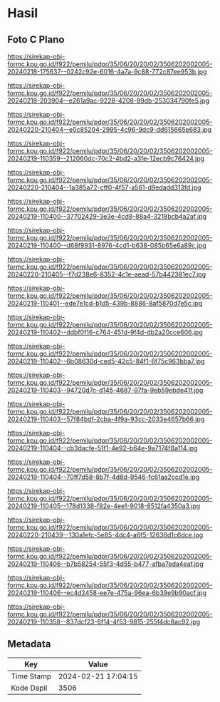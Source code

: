 # Hasil

## Foto C Plano

https://sirekap-obj-formc.kpu.go.id/f922/pemilu/pdpr/35/06/20/20/02/3506202002005-20240218-175637--0242c92e-6016-4a7a-9c88-772c87ee953b.jpg

https://sirekap-obj-formc.kpu.go.id/f922/pemilu/pdpr/35/06/20/20/02/3506202002005-20240218-203904--e261a9ac-9228-4208-89db-253034790fe5.jpg

https://sirekap-obj-formc.kpu.go.id/f922/pemilu/pdpr/35/06/20/20/02/3506202002005-20240220-210404--e0c85204-2995-4c96-9dc9-dd615665e683.jpg

https://sirekap-obj-formc.kpu.go.id/f922/pemilu/pdpr/35/06/20/20/02/3506202002005-20240219-110359--212060dc-70c2-4bd2-a3fe-12ecb9c76424.jpg

https://sirekap-obj-formc.kpu.go.id/f922/pemilu/pdpr/35/06/20/20/02/3506202002005-20240220-210404--1a385a72-cff0-4f57-a561-d9edadd313fd.jpg

https://sirekap-obj-formc.kpu.go.id/f922/pemilu/pdpr/35/06/20/20/02/3506202002005-20240219-110400--37702429-3e3e-4cd8-88a4-3218bcb4a2af.jpg

https://sirekap-obj-formc.kpu.go.id/f922/pemilu/pdpr/35/06/20/20/02/3506202002005-20240219-110400--d68f9931-8976-4cd1-b638-085b65e6a89c.jpg

https://sirekap-obj-formc.kpu.go.id/f922/pemilu/pdpr/35/06/20/20/02/3506202002005-20240220-210405--f7d238e6-8352-4c1e-aead-57b442381ec7.jpg

https://sirekap-obj-formc.kpu.go.id/f922/pemilu/pdpr/35/06/20/20/02/3506202002005-20240219-110401--ede7e1cd-b1d5-439b-8886-8af5870d7e5c.jpg

https://sirekap-obj-formc.kpu.go.id/f922/pemilu/pdpr/35/06/20/20/02/3506202002005-20240219-110402--ddbf0f16-c764-451d-9f4d-db2a20cce606.jpg

https://sirekap-obj-formc.kpu.go.id/f922/pemilu/pdpr/35/06/20/20/02/3506202002005-20240219-110402--6b08630d-ced5-42c5-84f1-6f75c963bba7.jpg

https://sirekap-obj-formc.kpu.go.id/f922/pemilu/pdpr/35/06/20/20/02/3506202002005-20240219-110403--94720d7c-d145-4687-97fa-9eb59ebde41f.jpg

https://sirekap-obj-formc.kpu.go.id/f922/pemilu/pdpr/35/06/20/20/02/3506202002005-20240219-110403--57f84bdf-2cba-4f9a-93cc-2033e4657b66.jpg

https://sirekap-obj-formc.kpu.go.id/f922/pemilu/pdpr/35/06/20/20/02/3506202002005-20240219-110404--cb3dacfe-51f1-4e92-b64e-9a7174f8a114.jpg

https://sirekap-obj-formc.kpu.go.id/f922/pemilu/pdpr/35/06/20/20/02/3506202002005-20240219-110404--70ff7d58-8b7f-4d8d-9546-fc61aa2ccd1e.jpg

https://sirekap-obj-formc.kpu.go.id/f922/pemilu/pdpr/35/06/20/20/02/3506202002005-20240219-110405--178d1338-f82e-4ee1-9018-8512fa4350a3.jpg

https://sirekap-obj-formc.kpu.go.id/f922/pemilu/pdpr/35/06/20/20/02/3506202002005-20240220-210439--130a1efc-5e85-4dc4-a6f5-12636d1c6dce.jpg

https://sirekap-obj-formc.kpu.go.id/f922/pemilu/pdpr/35/06/20/20/02/3506202002005-20240219-110406--b7b58254-55f3-4d55-b477-afba7eda4eaf.jpg

https://sirekap-obj-formc.kpu.go.id/f922/pemilu/pdpr/35/06/20/20/02/3506202002005-20240219-110406--ec4d2458-ee7e-475a-96ea-6b39e9b90acf.jpg

https://sirekap-obj-formc.kpu.go.id/f922/pemilu/pdpr/35/06/20/20/02/3506202002005-20240219-110358--837dcf23-6f14-4f53-9815-255f4dc8ac92.jpg


## Metadata

| Key        | Value               |
| ---------- | ------------------- |
| Time Stamp | 2024-02-21 17:04:15 |
| Kode Dapil | 3506                |



